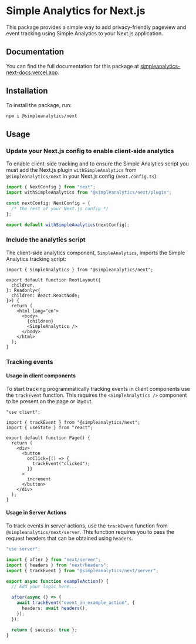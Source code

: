 # Simple Analytics for Next.js

This package provides a simple way to add privacy-friendly pageview and event tracking using Simple Analytics to your Next.js application.

## Documentation

You can find the full documentation for this package at [simpleanalytics-next-docs.vercel.app](https://simpleanalytics-next-docs.vercel.app).

## Installation

To install the package, run:

```bash
npm i @simpleanalytics/next
```

## Usage

### Update your Next.js config to enable client-side analytics

To enable client-side tracking and to ensure the Simple Analytics script you must add the Next.js plugin `withSimpleAnalytics` from `@simpleanalytics/next` in your Next.js config (`next.config.ts`):

```typescript
import { NextConfig } from "next";
import withSimpleAnalytics from "@simpleanalytics/next/plugin";

const nextConfig: NextConfig = {
  /* the rest of your Next.js config */
};

export default withSimpleAnalytics(nextConfig);
```

### Include the analytics script

The client-side analytics component, `SimpleAnalytics`, imports the Simple Analytics tracking script:

```tsx
import { SimpleAnalytics } from "@simpleanalytics/next";

export default function RootLayout({
  children,
}: Readonly<{
  children: React.ReactNode;
}>) {
  return (
    <html lang="en">
      <body>
        {children}
        <SimpleAnalytics />
      </body>
    </html>
  );
}
```

### Tracking events

#### Usage in client components

To start tracking programmatically tracking events in client components use the `trackEvent` function.
This requires the `<SimpleAnalytics />` component to be present on the page or layout.

```tsx
"use client";

import { trackEvent } from "@simpleanalytics/next";
import { useState } from "react";

export default function Page() {
  return (
    <div>
      <button
        onClick={() => {
          trackEvent("clicked");
        }}
      >
        increment
      </button>
    </div>
  );
}
```

#### Usage in Server Actions

To track events in server actions, use the `trackEvent` function from `@simpleanalytics/next/server`.
This function requires you to pass the request headers that can be obtained using `headers`.

```typescript
"use server";

import { after } from "next/server";
import { headers } from "next/headers";
import { trackEvent } from "@simpleanalytics/next/server";

export async function exampleAction() {
  // Add your logic here...

  after(async () => {
    await trackEvent("event_in_example_action", {
      headers: await headers(),
    });
  });

  return { success: true };
}
```
